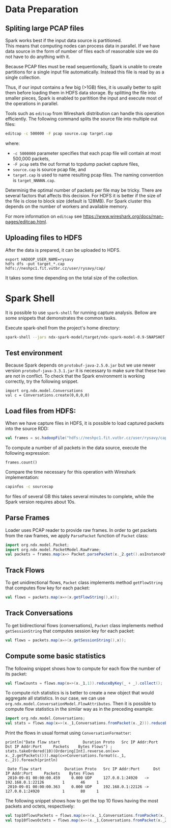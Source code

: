 # Data Preparation
## Spliting large PCAP files
Spark works best if the input data source is partitioned.  
This means that computing nodes can process data in parallel. If we have data source in the form of 
number of files each of reasonable size we do not have to do anything with it. 

Because PCAP files must be read sequentionally, Spark is unable to create partitions for a single input file automatically. 
Instead this file is read by as a single collection. 

Thus, if our input contains a few big (>1GB) files, it is usually better to split them before loading them in HDFS data storage. 
By splitting the file into smaller pieces, Spark is enabled to paritition the input and execute most of the operations in parallel.

Tools such as ```editcap``` from Wireshark distribution can handle this operation efficiently. The following command splits the source file into multiple out files:

```bash
editcap -c 500000 -F pcap source.cap target.cap
```
where:
* ```-c 5000000``` parameter specifies that each pcap file will contain at most 500,000 packets,
* ```-F pcap``` sets the out format to tcpdump packet capture files,
* ```source.cap``` is source pcap file, and 
* ```target.cap``` is used to name resulting pcap files. The naming convention is ```target_NNNNN.cap```.

Determinig the optimal number of packets per file may be tricky. There are several factors that affects this decision. For HDFS it is better if the size of the file is close to 
block size (default is 128MB). For Spark cluster this depends on the number of workers and available memory. 

For more information on ```editcap``` see https://www.wireshark.org/docs/man-pages/editcap.html.

## Uploading files to HDFS
After the data is prepared, it can be uploaded to HDFS. 
```
export HADOOP_USER_NAME=rysavy
hdfs dfs -put target_*.cap  hdfs://neshpc1.fit.vutbr.cz/user/rysavy/cap/
```
It takes some time depending on the total size of the collection.

# Spark Shell
It is possible to use ```spark-shell``` for running capture analysis. Bellow are some snippets
that demonstrates the common tasks.

Execute spark-shell from the project's home directory:
```bash
spark-shell --jars ndx-spark-model/target/ndx-spark-model-0.9-SNAPSHOT.jar,ndx-spark-pcap/target/ndx-spark-pcap-0.9-SNAPSHOT.jar
```


## Test environment
Because Spark depends on ```protobuf-java-2.5.0.jar``` but we use newer version ```protobuf-java-3.3.1.jar``` it is necessary to make sure that 
these two are not in conflict. To check that the Spark environment is working correctly, try the following snippet. 
```
import org.ndx.model.Conversations
val c = Conversations.create(0,0,0,0)
```

## Load files from HDFS:
When we have capture files in HDFS, it is possible to load captured packets into the source RDD:
```scala
val frames = sc.hadoopFile("hdfs://neshpc1.fit.vutbr.cz/user/rysavy/cap/*.cap", classOf[org.ndx.spark.pcap.PcapInputFormat], classOf[org.apache.hadoop.io.LongWritable], classOf[org.apache.hadoop.io.ObjectWritable]);
```

To compute a number of all packets in the data source, execute the following expression:
```spark
frames.count()
```

Compare the time necessary for this operation with Wireshark implementation:
```bash
capinfos -c sourcecap
```
for files of several GB this takes several minutes to complete, while the Spark version requires about 10s.
## Parse Frames 
Loader uses PCAP reader to provide raw frames. In order to get packets from the raw frames, we apply ```ParsePacket``` function of ```Packet``` class:

```scala
import org.ndx.model.Packet;
import org.ndx.model.PacketModel.RawFrame;
val packets = frames.map(x=> Packet.parsePacket(x._2.get().asInstanceOf[RawFrame])); 
```


## Track Flows
To get unidirectional flows, ```Packet``` class implements method ```getFlowString``` that computes flow key for each packet:

```scala
val flows = packets.map(x=>(x.getFlowString(),x));
```

## Track Conversations
To get bidirectional flows (conversations), ```Packet``` class implements method ```getSessionString``` that computes session key for each packet:

```scala
val flows = packets.map(x=>(x.getSessionString(),x));
```



## Compute some basic statistics
The following snippet shows how to compute for each flow the number of its packet:
```scala
val flowCounts = flows.map(x=>(x._1,1)).reduceByKey(_ + _).collect();
```
To compute rich statistics is is better to create a new object that would aggregate all statistics. 
In our case, we can use ```org.ndx.model.ConversationModel.FlowAttributes```.
Then it is possible to compute flow statistics in the similar way as in the preceding example:
```scala
import org.ndx.model.Conversations;
val stats = flows.map(x=>(x._1,Conversations.fromPacket(x._2))).reduceByKey(Conversations.merge);
```

Print the flows in usual format using ```ConversationFormatter```:
```
println("Date flow start          Duration Proto   Src IP Addr:Port      Dst IP Addr:Port     Packets    Bytes Flows") ;
stats.takeOrdered(10)(Ordering[Int].reverse.on(x=> x._2.getPackets())).map(c=>Conversations.format(c._1, c._2)).foreach(println)

 Date flow start          Duration Proto   Src IP Addr:Port      Dst IP Addr:Port     Packets    Bytes Flows
 2010-09-01 00:00:00.459     0.000 UDP     127.0.0.1:24920   ->  192.168.0.1:22126        1       46     1
 2010-09-01 00:00:00.363     0.000 UDP     192.168.0.1:22126 ->  127.0.0.1:24920          1       80     1
```

The following snippet shows how to get the top 10 flows having the most packets and octets, respectively:
```scala
val top10flowsPackets = flows.map(x=>(x._1,Conversations.fromPacket(x._2))).reduceByKey(Conversations.merge).takeOrdered(10)(Ordering[Int].reverse.on(x=> x._2.getPackets()));
val top10flowsOctets = flows.map(x=>(x._1,Conversations.fromPacket(x._2))).reduceByKey(Conversations.merge).takeOrdered(10)(Ordering[Long].reverse.on(x=> x._2.getOctets()));
```

